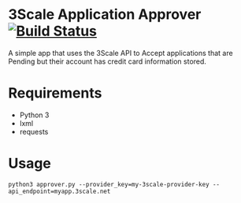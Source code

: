 3Scale Application Approver [![Build Status](https://travis-ci.org/cablespaghetti/3scale-application-approver.svg?branch=master)](https://travis-ci.org/cablespaghetti/3scale-application-approver)
===========================

A simple app that uses the 3Scale API to Accept applications that are Pending but their account has credit card information stored.

Requirements
============

* Python 3
* lxml
* requests

Usage
=====
```
python3 approver.py --provider_key=my-3scale-provider-key --api_endpoint=myapp.3scale.net
```

